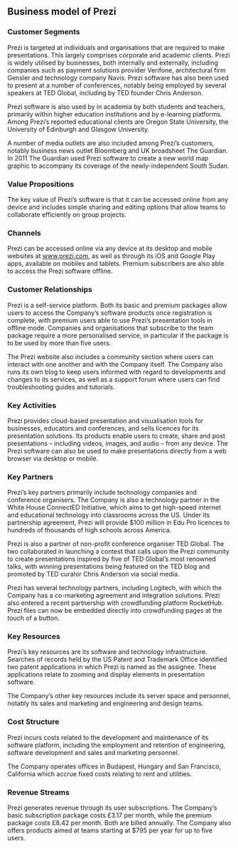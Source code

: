Business model of Prezi
-----------------------

 ### Customer Segments

 Prezi is targeted at individuals and organisations that are required to make presentations. This largely comprises corporate and academic clients. Prezi is widely utilised by businesses, both internally and externally, including companies such as payment solutions provider Verifone, architectural firm Gensler and technology company Navis. Prezi software has also been used to present at a number of conferences, notably being employed by several speakers at TED Global, including by TED founder Chris Anderson.

 Prezi software is also used by in academia by both students and teachers, primarily within higher education institutions and by e-learning platforms. Among Prezi’s reported educational clients are Oregon State University, the University of Edinburgh and Glasgow University.

 A number of media outlets are also included among Prezi’s customers, notably business news outlet Bloomberg and UK broadsheet The Guardian. In 2011 The Guardian used Prezi software to create a new world map graphic to accompany its coverage of the newly-independent South Sudan.

 ### Value Propositions

 The key value of Prezi’s software is that it can be accessed online from any device and includes simple sharing and editing options that allow teams to collaborate efficiently on group projects.

 ### Channels

 Prezi can be accessed online via any device at its desktop and mobile websites at www.prezi.com, as well as through its iOS and Google Play apps, available on mobiles and tablets. Premium subscribers are also able to access the Prezi software offline.

 ### Customer Relationships

 Prezi is a self-service platform. Both its basic and premium packages allow users to access the Company’s software products once registration is complete, with premium users able to use Prezi’s presentation tools in offline mode. Companies and organisations that subscribe to the team package require a more personalised service, in particular if the package is to be used by more than five users.

 The Prezi website also includes a community section where users can interact with one another and with the Company itself. The Company also runs its own blog to keep users informed with regard to developments and changes to its services, as well as a support forum where users can find troubleshooting guides and tutorials.

 ### Key Activities

 Prezi provides cloud-based presentation and visualisation tools for businesses, educators and conferences, and sells licences for its presentation solutions. Its products enable users to create, share and post presentations – including videos, images, and audio – from any device. The Prezi software can also be used to make presentations directly from a web browser via desktop or mobile.

 ### Key Partners

 Prezi’s key partners primarily include technology companies and conference organisers. The Company is also a technology partner in the White House ConnectED Initiative, which aims to get high-speed internet and educational technology into classrooms across the US. Under its partnership agreement, Prezi will provide $100 million in Edu Pro licences to hundreds of thousands of high schools across America.

 Prezi is also a partner of non-profit conference organiser TED Global. The two collaborated in launching a contest that calls upon the Prezi community to create presentations inspired by five of TED Global’s most renowned talks, with winning presentations being featured on the TED blog and promoted by TED curator Chris Anderson via social media.

 Prezi has several technology partners, including Logitech, with which the Company has a co-marketing agreement and integration solutions. Prezi also entered a recent partnership with crowdfunding platform RocketHub. Prezi files can now be embedded directly into crowdfunding pages at the touch of a button.

 ### Key Resources

 Prezi’s key resources are its software and technology infrastructure. Searches of records held by the US Patent and Trademark Office identified two patent applications in which Prezi is named as the assignee. These applications relate to zooming and display elements in presentation software.

 The Company’s other key resources include its server space and personnel, notably its sales and marketing and engineering and design teams.

 ### Cost Structure

 Prezi incurs costs related to the development and maintenance of its software platform, including the employment and retention of engineering, software development and sales and marketing personnel.

 The Company operates offices in Budapest, Hungary and San Francisco, California which accrue fixed costs relating to rent and utilities.

 ### Revenue Streams

 Prezi generates revenue through its user subscriptions. The Company’s basic subscription package costs £3.17 per month, while the premium package costs £8.42 per month. Both are billed annually. The Company also offers products aimed at teams starting at $795 per year for up to five users.